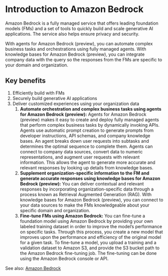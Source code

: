 # Introduction to Amazon Bedrock

Amazon Bedrock is a fully managed service that offers leading foundation models (FMs) and a set of tools to quickly build and scale generative AI applications. The service also helps ensure privacy and security.

With agents for Amazon Bedrock (preview), you can automate complex business tasks and orchestrations using fully managed agents. With knowledge bases for Amazon Bedrock (preview), you can integrate company data with the query so the responses from the FMs are specific to your domain and organization.

## Key benefits

1. Efficiently build with FMs
2. Securely build generative AI applications
3. Deliver customized experiences using your organization data
   1. **Automate orchestration and complex business tasks using agents for Amazon Bedrock (preview):** Agents for Amazon Bedrock (preview) makes it easy to create and deploy fully managed agents that perform complex business tasks by dynamically invoking APIs. Agents use automatic prompt creation to generate prompts from developer instructions, API schemas, and company knowledge bases. An agent breaks down user requests into subtasks and determines the optimal sequence to complete them. Agents can connect to company data sources, convert data to numeric representations, and augment user requests with relevant information. This allows the agent to generate more accurate and relevant responses by looking up details from knowledge bases.
   2. **Supplement organization-specific information to the FM and generate accurate responses using knowledge bases for Amazon Bedrock (preview):** You can deliver contextual and relevant responses by incorporating organization-specific data through a process known as Retrieval Augmented Generation (RAG). With knowledge bases for Amazon Bedrock (preview), you can connect to your data sources to make the FMs knowledgeable about your specific domain and organization.
   3. **Fine-tune FMs using Amazon Bedrock:** You can fine-tune a foundation model using Amazon Bedrock by providing your own labeled training dataset in order to improve the model’s performance on specific tasks. Through this process, you create a new model that improves upon the performance and efficiency of the original model for a given task. To fine-tune a model, you upload a training and a validation dataset to Amazon S3, and provide the S3 bucket path to the Amazon Bedrock fine-tuning job. The fine-tuning can be done using the Amazon Bedrock console or API.

See also: [Amazon Bedrock](https://docs.aws.amazon.com/bedrock/latest/APIReference/welcome.html)
